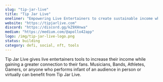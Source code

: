 ```yaml
---
slug: "tip-jar-live"
title: "Tip Jar Live"
oneliner: "Empowering Live Entertainers to create sustainable income while deepening their connections to their fans."
website: "https://tipjarlive.com"
discord: "https://discord.gg/kZ9XHnwa"
medium: "https://medium.com/@apollo42app"
logo: /img/tip-jar-live-logo.png
status: building
category: defi, social, nft, tools
---
```


Tip Jar Live gives live entertainers tools to increase their income while gaining a greater connection to their fans.  Musicians, Bands, Athletes, Gamers, or anyone who performs infant of an audience in person or virtually can benefit from Tip Jar Live.
